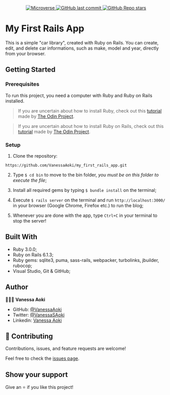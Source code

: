 <p align="center">
  <a href="https://www.microverse.org/">
    <img alt="Microverse" src="https://img.shields.io/badge/-Microverse-blueviolet?style=flat-square">
  </a>
  <a href="https://github.com/VanessaAoki/bmy_first_rails_app">
    <img alt="GitHub last commit" src="https://img.shields.io/github/last-commit/VanessaAoki/my_first_rails_app/main?color=blue&style=flat-square">
  </a>
  <a href="https://github.com/VanessaAoki/my_first_rails_app">
    <img alt="GitHub Repo stars" src="https://img.shields.io/github/stars/VanessaAoki/my_first_rails_app?color=pink&label=%E2%98%85%20stars%20&style=flat-square">
  </a>
</p>

# My First Rails App
This is a simple "car library", created with Ruby on Rails. You can create, edit, and delete car informations, such as make, model and year, directly from your browser.

## Getting Started

### Prerequisites
To run this project, you need a computer with Ruby and Ruby on Rails installed.
> If you are uncertain about how to install Ruby, check out this [tutorial](https://www.theodinproject.com/courses/ruby-programming/lessons/installing-ruby-ruby-programming) made by [The Odin Project](https://www.theodinproject.com/about).

> If you are uncertain about how to install Ruby on Rails, check out this [tutorial](https://www.theodinproject.com/paths/full-stack-ruby-on-rails/courses/ruby-on-rails/lessons/your-first-rails-application-ruby-on-rails) made by [The Odin Project](https://www.theodinproject.com/about).

### Setup

1. Clone the repository:
```
https://github.com/VanessaAoki/my_first_rails_app.git
```
2. Type  `$ cd bin` to move to the bin folder, *you must be on this folder to execute the file*;

3. Install all required gems by typing `$ bundle install` on the terminal;

4. Execute `$ rails server` on the terminal and run `http://localhost:3000/` in your browser (Google Chrome, Firefox etc.) to run the blog;

5. Whenever you are done with the app, type `Ctrl+C` in your terminal to stop the server!

## Built With

- Ruby 3.0.0;
- Ruby on Rails 6.1.3;
- Ruby gems: sqlite3, puma, sass-rails, webpacker, turbolinks, jbuilder, rubocop;
- Visual Studio, Git & GitHub;


## Author

👩🏼‍💻 **Vanessa Aoki**

- GitHub: [@VanessaAoki](https://github.com/VanessaAoki)
- Twitter: [@VanessaSAoki](https://twitter.com/VanessaSAoki)
- Linkedin: [Vanessa Aoki](https://www.linkedin.com/in/vanessasaoki/)


## 🤝 Contributing

Contributions, issues, and feature requests are welcome!

Feel free to check the [issues page](https://github.com/VanessaAoki/my_first_rails_app/issues).


## Show your support

Give an ⭐️ if you like this project!